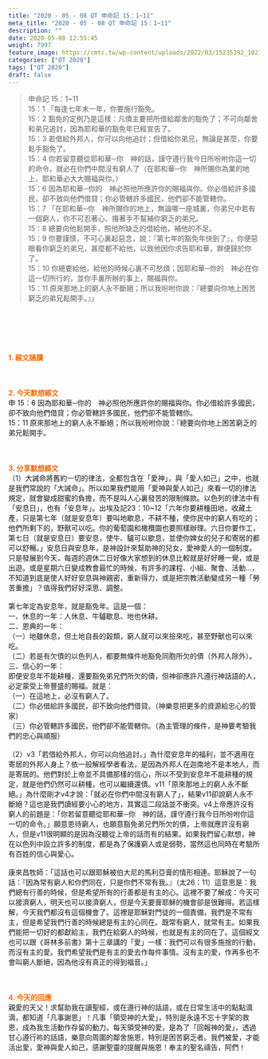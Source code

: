 ```yaml
---
title: "2020 - 05 - 08 QT 申命記 15：1~11"
meta_title: "2020 - 05 - 08 QT 申命記 15：1~11"
description: ""
date: 2020-05-08 12:55:45
weight: 7997
feature_image: https://cmtc.tw/wp-content/uploads/2022/03/15235392_10211799862337740_180693556567566654_o-1.webp
categories: ["QT 2020"]
tags: ["QT 2020"]
draft: false
---
```


<blockquote>申命記 15：1~11<br />
15：1 「每逢七年末一年，你要施行豁免。<br />
15：2 豁免的定例乃是這樣：凡債主要把所借給鄰舍的豁免了；不可向鄰舍和弟兄追討，因為耶和華的豁免年已經宣告了。<br />
15：3 若借給外邦人，你可以向他追討；但借給你弟兄，無論是甚麼，你要鬆手豁免了。<br />
15：4 你若留意聽從耶和華─你　神的話，謹守遵行我今日所吩咐你這一切的命令，就必在你們中間沒有窮人了（在耶和華─你　神所賜你為業的地上，耶和華必大大賜福與你。）<br />
15：6 因為耶和華─你的　神必照他所應許你的賜福與你。你必借給許多國民，卻不致向他們借貸；你必管轄許多國民，他們卻不能管轄你。<br />
15：7 「在耶和華─你　神所賜你的地上，無論哪一座城裏，你弟兄中若有一個窮人，你不可忍著心、揝著手不幫補你窮乏的弟兄。<br />
15：8 總要向他鬆開手，照他所缺乏的借給他，補他的不足。<br />
15：9 你要謹慎，不可心裏起惡念，說：『第七年的豁免年快到了』，你便惡眼看你窮乏的弟兄，甚麼都不給他，以致他因你求告耶和華，罪便歸於你了。<br />
15：10 你總要給他，給他的時候心裏不可愁煩；因耶和華─你的　神必在你這一切所行的，並你手裏所辦的事上，賜福與你。<br />
15：11 原來那地上的窮人永不斷絕；所以我吩咐你說：『總要向你地上困苦窮乏的弟兄鬆開手。』」</blockquote><br />
&nbsp;<br />
<br />
&nbsp;<br />
<br />
<span style="color: #ff6600;"><strong>1. </strong><strong>經文誦讀</strong></span><br />
<br />
<span style="color: #ff6600;"><strong> </strong></span><br />
<br />
<span style="color: #ff6600;"><strong>2. 今天默想</strong><strong>經文<br />
</strong></span>申 15：6 因為耶和華─你的　神必照他所應許你的賜福與你。你必借給許多國民，卻不致向他們借貸；你必管轄許多國民，他們卻不能管轄你。<br />
15：11 原來那地上的窮人永不斷絕；所以我吩咐你說：『總要向你地上困苦窮乏的弟兄鬆開手。<br />
<br />
&nbsp;<br />
<br />
<span style="color: #ff6600;"><strong>3. 分享默想經文<br />
</strong></span>（1）大誡命將舊約一切的律法，全都包含在「愛神」，與「愛人如己」之中，也就是我們常說的「大誡命」。所以如果我們能用「愛神與愛人如己」來看一切的律法規定，就會變成甜蜜的負擔，而不是叫人心裏發苦的限制條款。以色列的律法中有「安息日」，也有「安息年」。出埃及記23：10~12「六年你要耕種田地，收藏土產，只是第七年（就是安息年）要叫地歇息，不耕不種，使你民中的窮人有吃的；他們所剩下的，野獸可以吃。你的葡萄園和橄欖園也要照樣辦理。六日你要作工，第七日（就是安息日）要安息，使牛、驢可以歇息，並使你婢女的兒子和寄居的都可以舒暢。」安息日與安息年，是神設計來幫助神的兒女，愛神愛人的一個制度。只是發展到今天，每週的週休二日好像大家想到的休息比較就是好好睡一覺，或是出遊。或是星期六日變成教會最忙的時候，有許多的課程、小組、聚會、活動…，不知道到底是使人好好安息與神親密，重新得力，或是把宗教活動變成另一種「勞苦重擔」？值得我們好好深思、調整。<br />
<br />
第七年定為安息年，就是豁免年。這是一個：<br />
一、休息的一年：人休息、牛驢歇息、地也休耕。<br />
二、恩典的一年：<br />
（一）地雖休息，但土地自長的榖類，窮人就可以來撿來吃，甚至野獸也可以來吃。<br />
（二）若是有欠債的以色列人，都要無條件地豁免同胞所欠的債（外邦人除外）。<br />
三、信心的一年：<br />
即便安息年不能耕種，還要豁免弟兄們所欠的債，但神卻應許凡遵行神話語的人，必定蒙受上帝豐盛的賜福。就是：<br />
（一）在這地上，必沒有窮人了。<br />
（二）你必借給許多國民，卻不致向他們借貸。（神樂意把更多的資源給忠心的管家）<br />
（三）你必管轄許多國民，他們卻不能管轄你。（為主管理的條件，是神要考驗我們的忠心與順服）<br />
<br />
（2）v3「若借給外邦人，你可以向他追討。」為什麼安息年的福利，並不適用在寄居的外邦人身上？依一般解經學者看法，是因為外邦人在迦南地不是本地人，而是寄居的。他們對於上帝並不具備那樣的信心，所以不受到安息年不能耕種的規定，就是他們仍然可以耕種，也可以繼續還債。v11「原來那地上的窮人永不斷絕。」為什麼剛才v4才說：「就必在你們中間沒有窮人了」，結果v11卻說窮人永不斷絕？這也是我們讀經要小心的地方，其實這二段話並不衝突。v4上帝應許沒有窮人的前題是：「你若留意聽從耶和華─你　神的話，謹守遵行我今日所吩咐你這一切的命令。」願意恩待窮人，也願意豁免弟兄們所欠的債，上帝就應許沒有窮人，但是v11很明顯的是因為沒聽從上帝的話而有的結果。如果我們留心默想，神在以色列中設立許多的制度，都是為了保護窮人或是弱勢，當然這也同時在考驗所有百姓的信心與愛心。<br />
<br />
康來昌牧師：「這話也可以跟耶穌被伯大尼的馬利亞膏的情形相連。耶穌說了一句話：『因為常有窮人和你們同在，只是你們不常有我。』（太26：11）這意思是：我們總有行善的時候，但是希望所有的行善都是有主的心。這裡不要了解成：今天可以接濟窮人，明天也可以接濟窮人，但是今天要膏耶穌的機會卻是很難得。若這樣解，今天我們都沒有這個機會了。這裡是耶穌對門徒的一個責備，我們是不常有主，但是希望我們行善的時候總是有主的心同在。既常有窮人，就常有主。如果我們能把一切好的都獻給主，我們在給窮人的時候，也就是有主的同在了。這個經文也可以跟《哥林多前書》第十三章講的「愛」一樣：我們可以有很多施捨的行動，而沒有主的愛。我們希望我們是有主的愛去作每件事情。沒有主的愛，作再多也不會叫窮人斷絕，因為他沒有真正的得到福音。」<br />
<br />
&nbsp;<br />
<br />
<span style="color: #ff6600;"><strong>4. 今天的回應<br />
</strong></span>親愛的天父！求幫助我在讀聖經，或在遵行神的話語，或在日常生活中的點點滴滴，都知道「凡事謝恩」！凡事「領受神的大愛」，特別是永遠不忘十字架的救恩，成為我生活動作存留的動力。每天領受神的愛，是為了「回報神的愛」，透過甘心遵行祢的話語，樂意向周圍的鄰舍施恩，特別是困苦窮乏者。我們被愛，才能活出愛，愛神與愛人如己，感謝聖靈的提醒與施恩！奉主的聖名禱告，阿們！<br />
<br />
&nbsp;<br />
<br />
&nbsp;
        